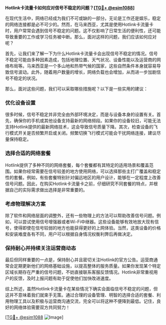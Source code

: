 **Hotlink卡流量卡如何应对信号不稳定的问题？[[TG💪+ @esim1088](https://t.me/s/esim1088)]**

在现代生活中，网络已经成为我们不可或缺的一部分。无论是工作还是娱乐，稳定的网络连接都是必不可少的。然而，在马来西亚，尤其是使用Hotlink卡流量卡时，用户常常会遇到信号不稳定的问题。这不仅影响了日常生活的便利性，还可能导致重要的工作或学习任务被中断。那么，面对这样的问题，我们应该如何应对呢？

首先，让我们来了解一下为什么Hotlink卡流量卡会出现信号不稳定的情况。信号不稳定可能由多种因素造成，包括地理位置、天气状况、设备性能以及运营商的网络布局等。马来西亚是一个多山地和热带气候的国家，这些自然条件本身就容易导致信号波动。此外，随着用户数量的增长，网络负载也会增加，从而进一步加剧信号不稳定的状况。

那么，面对这些问题，我们可以采取哪些措施呢？以下是一些实用的建议：

### **优化设备设置**
很多时候，信号不稳定并非完全由外部环境决定，而是与设备本身的设置有关。首先，确保你的手机或其他设备支持最新的网络频段。如果你的设备较旧，可能无法支持Hotlink提供的最新网络技术，这会导致信号质量下降。其次，检查设备的飞行模式开关是否频繁开启或关闭。频繁切换飞行模式可能会干扰网络连接，建议尽量保持稳定。

### **选择合适的网络套餐**
Hotlink提供了多种不同的网络套餐，每个套餐都有其特定的适用场景和覆盖范围。如果你经常需要在信号较差的地方使用网络，可以选择那些主打广覆盖和稳定性的套餐。例如，有些套餐特别针对偏远地区的用户设计，能够在一定程度上改善信号问题。因此，在购买Hotlink卡流量卡之前，仔细研究不同套餐的特点，并根据自己的实际需求做出选择是非常重要的。

### **考虑物理解决方案**
除了软件和网络层面的调整外，还有一些物理上的方法可以帮助改善信号问题。例如，可以尝试使用信号增强器或者Wi-Fi中继器。这些设备能够有效地放大现有信号，使得即使在信号较弱的地方也能获得更好的上网体验。当然，这类设备的价格和安装难度各有不同，用户可以根据自身情况权衡利弊后再做决定。

### **保持耐心并持续关注运营商动态**
最后但同样重要的一点是，保持耐心并且密切关注Hotlink的官方公告。运营商通常会定期更新他们的网络基础设施，以提高整体的服务质量。如果你发现某个特定区域长期存在严重的信号问题，不妨直接联系客服反馈情况。Hotlink非常重视用户的反馈，及时上报问题有助于促使他们加快改进速度。

综上所述，虽然Hotlink卡流量卡在某些情况下确实会面临信号不稳定的问题，但这并不意味着我们就束手无策。通过合理的设备管理、明智的选择合适的套餐、利用物理工具以及积极与运营商沟通交流，完全可以将这种不便降到最低。记住，良好的网络体验需要双方共同努力！

[[TG💪+ @esim1088](https://t.me/s/esim1088) ![Image](https://i.postimg.cc/4NQfJmqS/Snipaste-2025-05-13-00-14-12.png)]